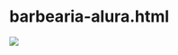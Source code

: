 # barbearia-alura.html
![](https://encrypted-tbn0.gstatic.com/images?q=tbn:ANd9GcSCxvMr71d6MBqgrgeOzd54ZYz3zji3g6Gm7kpMhwVi&s)

